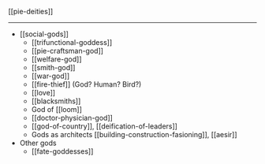 [[pie-deities]]

---

- [[social-gods]]
	- [[trifunctional-goddess]]
	- [[pie-craftsman-god]]
	- [[welfare-god]]
	- [[smith-god]]
	- [[war-god]]
	- [[fire-thief]] (God? Human? Bird?)
	- [[love]]
	- [[blacksmiths]]
	- God of [[loom]]
	- [[doctor-physician-god]]
	- [[god-of-country]], [[deification-of-leaders]]
	- Gods as architects [[building-construction-fasioning]], [[aesir]]
- Other gods
	- [[fate-goddesses]]